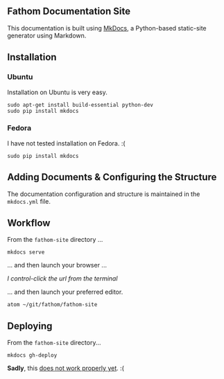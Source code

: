 ## Fathom Documentation Site

This documentation is built using [MkDocs], a Python-based static-site generator using Markdown.

## Installation

### Ubuntu

Installation on Ubuntu is very easy.

```
sudo apt-get install build-essential python-dev
sudo pip install mkdocs
```

### Fedora

I have not tested installation on Fedora. :(

```
sudo pip install mkdocs
```

## Adding Documents & Configuring the Structure

The documentation configuration and structure is maintained in the `mkdocs.yml` file.

## Workflow

From the `fathom-site` directory ...

```
mkdocs serve
```

... and then launch your browser ...

*I control-click the url from the terminal*

... and then launch your preferred editor.

```
atom ~/git/fathom/fathom-site
```

## Deploying

From the `fathom-site` directory...

```
mkdocs gh-deploy
```

**Sadly**, this [does not work properly yet](https://github.com/mkdocs/mkdocs/issues/578). :(

[MkDocs]: http://www.mkdocs.org
[Atom]: https://atom.io
